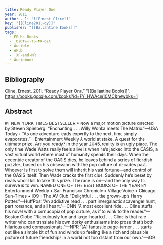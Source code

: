 ```yaml
---
title: Ready Player One
year: 2011
author - 1: "[[Ernest Cline]]"
key: "[[Cline2011-qy]]"
publisher: "[[Ballantine Books]]"
tags:
  - EPubs-Books
  - _BibTex-to-MD-Git
  - Audible
  - ePub
  - _XR-and-MR
  - Audiobook
---
```


## Bibliography
Cline, Ernest. 2011. “Ready Player One.” "[[Ballantine Books]]". https://books.google.com/books?id=FY_HWAcm10MC&newbks=1

## Abstract
\#1 NEW YORK TIMES BESTSELLER • Now a major motion picture directed by Steven Spielberg. “Enchanting . . . Willy Wonka meets The Matrix.”—USA Today • “As one adventure leads expertly to the next, time simply evaporates.”—Entertainment Weekly A world at stake. A quest for the ultimate prize. Are you ready? In the year 2045, reality is an ugly place. The only time Wade Watts really feels alive is when he’s jacked into the OASIS, a vast virtual world where most of humanity spends their days. When the eccentric creator of the OASIS dies, he leaves behind a series of fiendish puzzles, based on his obsession with the pop culture of decades past. Whoever is first to solve them will inherit his vast fortune—and control of the OASIS itself. Then Wade cracks the first clue. Suddenly he’s beset by rivals who’ll kill to take this prize. The race is on—and the only way to survive is to win. NAMED ONE OF THE BEST BOOKS OF THE YEAR BY Entertainment Weekly • San Francisco Chronicle • Village Voice • Chicago Sun-Times • iO9 • The AV Club “Delightful . . . the grown-up’s Harry Potter.”—HuffPost “An addictive read . . . part intergalactic scavenger hunt, part romance, and all heart.”—CNN “A most excellent ride . . . Cline stuffs his novel with a cornucopia of pop culture, as if to wink to the reader.”—Boston Globe “Ridiculously fun and large-hearted . . . Cline is that rare writer who can translate his own dorky enthusiasms into prose that’s both hilarious and compassionate.”—NPR “[A] fantastic page-turner . . . starts out like a simple bit of fun and winds up feeling like a rich and plausible picture of future friendships in a world not too distant from our own.”—iO9